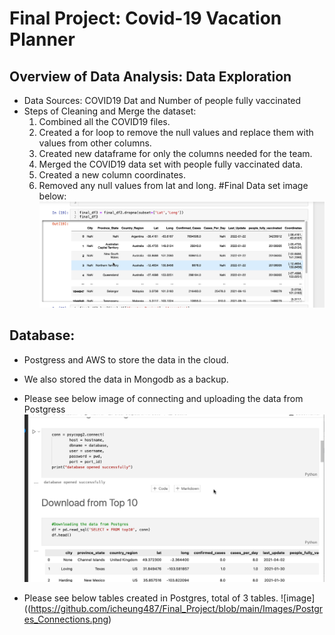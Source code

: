 # Final Project: Covid-19 Vacation Planner

## Overview of Data Analysis: Data Exploration
 * Data Sources: COVID19 Dat and Number of people fully vaccinated
 * Steps of Cleaning and Merge the dataset: 
   1. Combined all the COVID19 files.
   2. Created a for loop to remove the null values and replace them with values from other columns.
   3. Created new dataframe for only the columns needed for the team.
   4. Merged the COVID19 data set with people fully vaccinated data.
   5. Created a new column coordinates.
   6. Removed any null values from lat and long. 
#Final Data set image below:
![image](https://github.com/icheung487/Final_Project/blob/main/Images/Final_COVID19_data.png)

## Database:
* Postgress and AWS to store the data in the cloud. 
* We also stored the data in Mongodb as a backup. 


* Please see below image of connecting and uploading the data from Postgress
![image](https://github.com/icheung487/Final_Project/blob/main/Images/Connecting_And_Downloading_to_Postgres.png)

* Please see below tables created in Postgres, total of 3 tables.
![image]((https://github.com/icheung487/Final_Project/blob/main/Images/Postgres_Connections.png)

